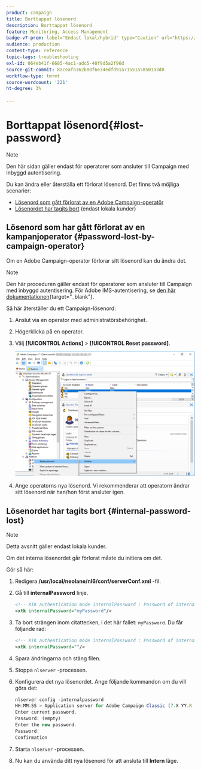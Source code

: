 ```yaml
---
product: campaign
title: Borttappat lösenord
description: Borttappat lösenord
feature: Monitoring, Access Management
badge-v7-prem: label="Endast lokal/hybrid" type="Caution" url="https://experienceleague.adobe.com/docs/campaign-classic/using/installing-campaign-classic/architecture-and-hosting-models/hosting-models-lp/hosting-models.html?lang=sv" tooltip="Gäller endast lokala och hybrida driftsättningar"
audience: production
content-type: reference
topic-tags: troubleshooting
exl-id: 064eb41f-6685-4ac1-adc5-40f9d5a2f96d
source-git-commit: 8aceafa362b80f6e34edfd91a71551a58501a3d0
workflow-type: tm+mt
source-wordcount: '221'
ht-degree: 3%

---
```


# Borttappat lösenord{#lost-password}

>[!NOTE]
>
>Den här sidan gäller endast för operatorer som ansluter till Campaign med inbyggd autentisering.

Du kan ändra eller återställa ett förlorat lösenord.
Det finns två möjliga scenarier:

* [Lösenord som gått förlorat av en Adobe Campaign-operatör](#password-lost-by-campaign-operator)
* [Lösenordet har tagits bort](#internal-password-lost) (endast lokala kunder)

## Lösenord som har gått förlorat av en kampanjoperator {#password-lost-by-campaign-operator}

Om en Adobe Campaign-operator förlorar sitt lösenord kan du ändra det.

>[!NOTE]
>
>Den här proceduren gäller endast för operatorer som ansluter till Campaign med inbyggd autentisering. För Adobe IMS-autentisering, se [den här dokumentationen](https://helpx.adobe.com/ie/manage-account/using/change-or-reset-password.html){target="_blank"}.

Så här återställer du ett Campaign-lösenord:

1. Anslut via en operator med administratörsbehörighet.
1. Högerklicka på en operator.
1. Välj **[!UICONTROL Actions]** > **[!UICONTROL Reset password]**.

   ![](assets/operator-passwd.png)

1. Ange operatorns nya lösenord. Vi rekommenderar att operatorn ändrar sitt lösenord när han/hon först ansluter igen.

## Lösenordet har tagits bort {#internal-password-lost}

>[!NOTE]
>
>Detta avsnitt gäller endast lokala kunder.

Om det interna lösenordet går förlorat måste du initiera om det.

Gör så här:

1. Redigera **/usr/local/neolane/nl6/conf/serverConf.xml** -fil.

1. Gå till **internalPassword** linje.

   ```xml
   <!-- XTK authentication mode internalPassword : Password of internal account -->
   <xtk internalPassword="myPassword"/>
   ```

1. Ta bort strängen inom citattecken, i det här fallet: `myPassword`. Du får följande rad:

   ```xml
   <!-- XTK authentication mode internalPassword : Password of internal account -->
   <xtk internalPassword=""/>
   ```

1. Spara ändringarna och stäng filen.

1. Stoppa `nlserver` -processen.

1. Konfigurera det nya lösenordet. Ange följande kommandon om du vill göra det:

   ```javascript
   nlserver config -internalpassword
   HH:MM:SS > Application server for Adobe Campaign Classic (7.X YY.R build XXX@SHA1) of DD/MM/YYYY
   Enter current password.
   Password: (empty)
   Enter the new password.
   Password: 
   Confirmation 
   ```

1. Starta `nlserver` -processen.

1. Nu kan du använda ditt nya lösenord för att ansluta till **Intern** läge.
